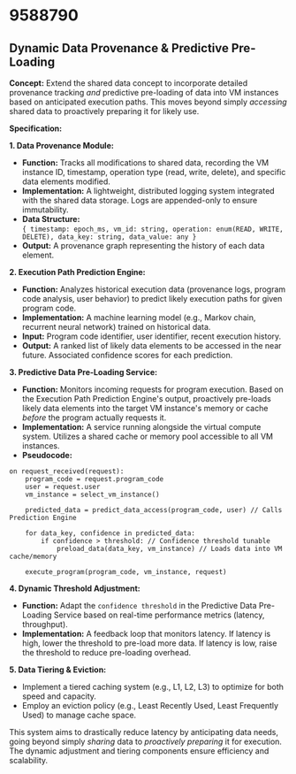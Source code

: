 # 9588790

## Dynamic Data Provenance & Predictive Pre-Loading

**Concept:** Extend the shared data concept to incorporate detailed provenance tracking *and* predictive pre-loading of data into VM instances based on anticipated execution paths. This moves beyond simply *accessing* shared data to proactively preparing it for likely use.

**Specification:**

**1. Data Provenance Module:**

*   **Function:** Tracks all modifications to shared data, recording the VM instance ID, timestamp, operation type (read, write, delete), and specific data elements modified.
*   **Implementation:** A lightweight, distributed logging system integrated with the shared data storage. Logs are appended-only to ensure immutability.
*   **Data Structure:**  
    `{ timestamp: epoch_ms, vm_id: string, operation: enum(READ, WRITE, DELETE), data_key: string, data_value: any }`
*   **Output:**  A provenance graph representing the history of each data element.

**2. Execution Path Prediction Engine:**

*   **Function:** Analyzes historical execution data (provenance logs, program code analysis, user behavior) to predict likely execution paths for given program code.
*   **Implementation:**  A machine learning model (e.g., Markov chain, recurrent neural network) trained on historical data.
*   **Input:** Program code identifier, user identifier, recent execution history.
*   **Output:** A ranked list of likely data elements to be accessed in the near future.  Associated confidence scores for each prediction.

**3. Predictive Data Pre-Loading Service:**

*   **Function:** Monitors incoming requests for program execution. Based on the Execution Path Prediction Engine's output, proactively pre-loads likely data elements into the target VM instance's memory or cache *before* the program actually requests it.
*   **Implementation:** A service running alongside the virtual compute system. Utilizes a shared cache or memory pool accessible to all VM instances.
*   **Pseudocode:**

```
on request_received(request):
    program_code = request.program_code
    user = request.user
    vm_instance = select_vm_instance()

    predicted_data = predict_data_access(program_code, user) // Calls Prediction Engine

    for data_key, confidence in predicted_data:
        if confidence > threshold: // Confidence threshold tunable
            preload_data(data_key, vm_instance) // Loads data into VM cache/memory

    execute_program(program_code, vm_instance, request)
```

**4. Dynamic Threshold Adjustment:**

*   **Function:** Adapt the `confidence threshold` in the Predictive Data Pre-Loading Service based on real-time performance metrics (latency, throughput).
*   **Implementation:**  A feedback loop that monitors latency. If latency is high, lower the threshold to pre-load more data. If latency is low, raise the threshold to reduce pre-loading overhead.

**5. Data Tiering & Eviction:**

*   Implement a tiered caching system (e.g., L1, L2, L3) to optimize for both speed and capacity.
*   Employ an eviction policy (e.g., Least Recently Used, Least Frequently Used) to manage cache space.



This system aims to drastically reduce latency by anticipating data needs, going beyond simply *sharing* data to *proactively preparing* it for execution.  The dynamic adjustment and tiering components ensure efficiency and scalability.